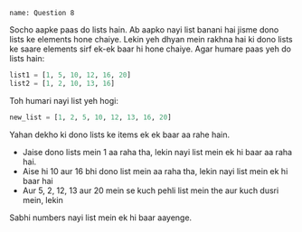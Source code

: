 ```ngMeta
name: Question 8

```

Socho aapke paas do lists hain. Ab aapko nayi list banani hai jisme dono lists ke elements hone chaiye. Lekin yeh dhyan mein rakhna hai ki dono lists ke saare elements sirf ek-ek baar hi hone chaiye. Agar humare paas yeh do lists hain:

```python
list1 = [1, 5, 10, 12, 16, 20]
list2 = [1, 2, 10, 13, 16]
```

Toh humari nayi list yeh hogi:

```python
new_list = [1, 2, 5, 10, 12, 13, 16, 20]
```

Yahan dekho ki dono lists ke items ek ek baar aa rahe hain.

* Jaise dono lists mein 1 aa raha tha, lekin nayi list mein ek hi baar aa raha hai.
* Aise hi 10 aur 16 bhi dono list mein aa raha tha, lekin nayi list mein ek hi baar hai
* Aur 5, 2, 12, 13 aur 20 mein se kuch pehli list mein the aur kuch dusri mein, lekin

Sabhi numbers nayi list mein ek hi baar aayenge.
